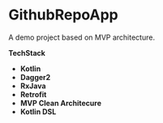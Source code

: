 # GithubRepoApp
A demo project based on MVP architecture.

<b>TechStack<b>
* Kotlin
* Dagger2
* RxJava
* Retrofit
* MVP Clean Architecure
* Kotlin DSL
